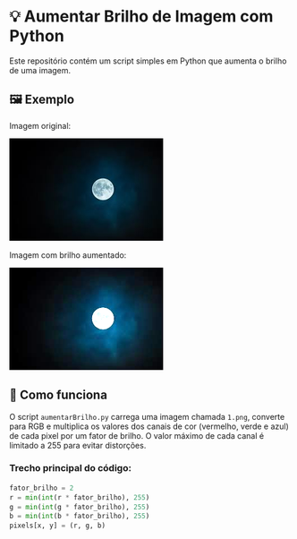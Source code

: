 # 💡 Aumentar Brilho de Imagem com Python

Este repositório contém um script simples em Python que aumenta o brilho de uma imagem.

## 🖼️ Exemplo

Imagem original:

![Imagem original](1.png)

Imagem com brilho aumentado:

![Imagem com brilho aumentado](1mod.png)

## 🧠 Como funciona

O script `aumentarBrilho.py` carrega uma imagem chamada `1.png`, converte para RGB e multiplica os valores dos canais de cor (vermelho, verde e azul) de cada pixel por um fator de brilho. O valor máximo de cada canal é limitado a 255 para evitar distorções.

### Trecho principal do código:

```python
fator_brilho = 2
r = min(int(r * fator_brilho), 255)
g = min(int(g * fator_brilho), 255)
b = min(int(b * fator_brilho), 255)
pixels[x, y] = (r, g, b)
